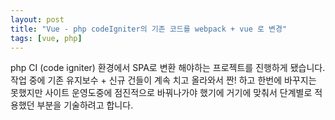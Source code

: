 ```yaml
---
layout: post
title: "Vue - php codeIgniter의 기존 코드를 webpack + vue 로 변경"
tags: [vue, php]
---
```

php CI (code igniter) 환경에서 SPA로 변환 해야하는 프로젝트를 진행하게 됐습니다.
작업 중에 기존 유지보수 + 신규 건들이 계속 치고 올라와서 짠! 하고 한번에 바꾸지는 못했지만 사이트 운영도중에 점진적으로 바꿔나가야 했기에 거기에 맞춰서 단계별로 적용했던 부분을 기술하려고 합니다.
<!--more-->

